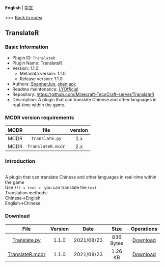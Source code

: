 **English** | [中文](readme-zh_cn.md)

\>\>\> [Back to index](https://github.com/Minecraft-TecoCraft-server/files)

## TranslateR

### Basic Information

- Plugin ID: `TranslateR`
- Plugin Name: TranslateR
- Version: 1.1.0
  - Metadata version: 1.1.0
  - Release version: 1.1.0
- Authors: [SpannerJun](https://github.com/SpannerJun), [shenjack](https://github.com/shenjack)
- Readme maintenance: [LYOfficial](https://github.com/LYOfficial)
- Repository: https://github.com/Minecraft-TecoCraft-server/TranslateR
- Description: A plugin that can translate Chinese and other languages in real-time within the game.


### MCDR version requirements

| MCDR | file | version |
| :---: | :---: | :---: |
| MCDR | `Translate.py` | 1.x |
| MCDR | `TranslateR.mcdr` | 2.x |


### Introduction

<br/>A plugin that can translate Chinese and other languages in real-time within the game
<br/>Use `!!t < text > ` you can translate the `text`
<br/>Translation methods:
<br/>Chinese→English
<br/>English→Chinese

### Download

| File | Version | Date | Size | Operations |
| :---: | :---: | :---: | :---: | :---: |
| [Translate.py](https://github.com/Minecraft-TecoCraft-server/TranslateR/releases/tag/1.1.0) | 1.1.0 | 2021/08/23 | 836 Bytes | [Download](https://github.com/Minecraft-TecoCraft-server/TranslateR/releases/download/1.1.0/Translate.py) |
| [TranslateR.mcdr](https://github.com/Minecraft-TecoCraft-server/TranslateR/releases/tag/1.1.0) | 1.1.0 | 2021/08/23 | 1.26 KB | [Download](https://github.com/Minecraft-TecoCraft-server/TranslateR/releases/download/1.1.0/TranslateR.mcdr) | 
